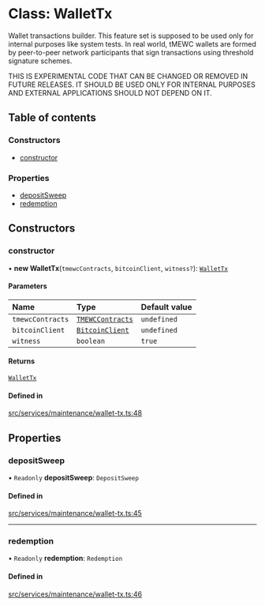 # Class: WalletTx

Wallet transactions builder. This feature set is supposed to be used only
for internal purposes like system tests. In real world, tMEWC wallets
are formed by peer-to-peer network participants that sign transactions
using threshold signature schemes.

 THIS IS EXPERIMENTAL CODE THAT CAN BE CHANGED OR REMOVED
              IN FUTURE RELEASES. IT SHOULD BE USED ONLY FOR INTERNAL
              PURPOSES AND EXTERNAL APPLICATIONS SHOULD NOT DEPEND ON IT.

## Table of contents

### Constructors

- [constructor](WalletTx.md#constructor)

### Properties

- [depositSweep](WalletTx.md#depositsweep)
- [redemption](WalletTx.md#redemption)

## Constructors

### constructor

• **new WalletTx**(`tmewcContracts`, `bitcoinClient`, `witness?`): [`WalletTx`](WalletTx.md)

#### Parameters

| Name | Type | Default value |
| :------ | :------ | :------ |
| `tmewcContracts` | [`TMEWCContracts`](../README.md#tmewccontracts) | `undefined` |
| `bitcoinClient` | [`BitcoinClient`](../interfaces/BitcoinClient.md) | `undefined` |
| `witness` | `boolean` | `true` |

#### Returns

[`WalletTx`](WalletTx.md)

#### Defined in

[src/services/maintenance/wallet-tx.ts:48](https://github.com/zachchan105/tmewc/blob/main/typescript/src/services/maintenance/wallet-tx.ts#L48)

## Properties

### depositSweep

• `Readonly` **depositSweep**: `DepositSweep`

#### Defined in

[src/services/maintenance/wallet-tx.ts:45](https://github.com/zachchan105/tmewc/blob/main/typescript/src/services/maintenance/wallet-tx.ts#L45)

___

### redemption

• `Readonly` **redemption**: `Redemption`

#### Defined in

[src/services/maintenance/wallet-tx.ts:46](https://github.com/zachchan105/tmewc/blob/main/typescript/src/services/maintenance/wallet-tx.ts#L46)
